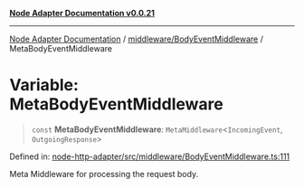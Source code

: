[**Node Adapter Documentation v0.0.21**](../../../README.md)

***

[Node Adapter Documentation](../../../modules.md) / [middleware/BodyEventMiddleware](../README.md) / MetaBodyEventMiddleware

# Variable: MetaBodyEventMiddleware

> `const` **MetaBodyEventMiddleware**: `MetaMiddleware`\<`IncomingEvent`, `OutgoingResponse`\>

Defined in: [node-http-adapter/src/middleware/BodyEventMiddleware.ts:111](https://github.com/stonemjs/node-http-adapter/blob/536e0dac6f971d10122453661aa60ac1371c6317/src/middleware/BodyEventMiddleware.ts#L111)

Meta Middleware for processing the request body.
